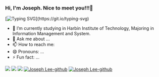 ### Hi, I'm Joseph. Nice to meet you!!!👋
[![Typing SVG](https://readme-typing-svg.demolab.com?font=Fira+Code&weight=700&size=32&pause=1000&center=true&multiline=true&random=false&width=600&height=100&lines=Welcome+to+Joseph's+zone!!!;Hello+Word!!!)](https://git.io/typing-svg)
- 🔭 I’m currently studying in Harbin Institute of Technology, Majoring in Information Management and System.
- 💬 Ask me about ...
- 📫 How to reach me: 
- 😄 Pronouns: ...
- ⚡ Fun fact: ...

<!--
**JosephLee03/JosephLee03** is a ✨ _special_ ✨ repository because its `README.md` (this file) appears on your GitHub profile.

Here are some ideas to get you started:

- 🔭 I’m currently working on ...
- 🌱 I’m currently learning ...
- 👯 I’m looking to collaborate on ...
- 🤔 I’m looking for help with ...
- 💬 Ask me about ...
- 📫 How to reach me: ...
- 😄 Pronouns: ...
- ⚡ Fun fact: ...
-->


<span > <img src="https://img.shields.io/badge/-HTML5-E34F26?style=flat-square&logo=html5&logoColor=white" /> <img src="https://img.shields.io/badge/-CSS3-1572B6?style=flat-square&logo=css3" /> <img src="https://img.shields.io/badge/-JavaScript-oringe?style=flat-square&logo=javascript" /> </span>
[![Joseph Lee-github](https://github-readme-stats.vercel.app/api?username=JosephLee03)](https://github.com/anuraghazra/github-readme-stats)
[![Joseph Lee-github](https://github-profile-trophy.vercel.app/?username=JosephLee03)](https://github.com/ryo-ma/github-profile-trophy)
